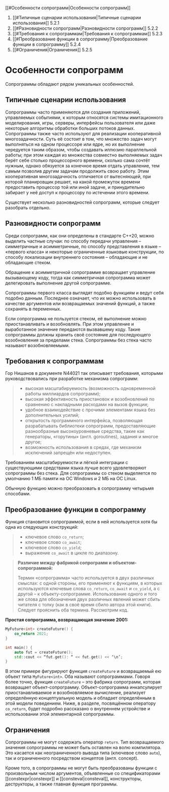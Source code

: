 
[[#Особенности сопрограмм|Особенности сопрограмм]]
1. [[#Типичные сценарии использования|Типичные сценарии использования]] 5.2.1
2. [[#Разновидности сопрограмм|Разновидности сопрограмм]] 5.2.2
3. [[#Требования к сопрограммам|Требования к сопрограммам]] 5.2.3
4. [[#Преобразование функции в сопрограмму|Преобразование функции в сопрограмму]] 5.2.4
5. [[#Ограничения|Ограничения]] 5.2.5

# Особенности сопрограмм

Сопрограммы обладают рядом уникальных особенностей.

## Типичные сценарии использования

Сопрограммы часто применяются для создания приложений, управляемых событиями, к которым относятся системы имитационного моделирования, игры, серверы, интерфейсы пользователя или даже некоторые алгоритмы обработки больших потоков данных. Сопрограммы также часто используют для реализации кооперативной многозадачности. Суть её состоит в том, что множество задач могут выполняться на одном процессоре или ядре, но их выполнение чередуется таким образом, чтобы создавать иллюзию параллельной работы; при этом каждая из множества совместно выполняемых задач берёт себе столько процессорного времени, сколько сама сочтёт нужным, однако обязуется за конечное время отдать управление, тем самым позволив другим задачам продолжить свою работу. Этим кооперативная многозадачность отличается от вытесняющей, при которой планировщик решает, на какой промежуток времени предоставить процессор той или иной задаче, и принудительно забирает у неё доступ к процессору по истечении этого
времени.

Существует несколько разновидностей сопрограмм, которые следует разобрать отдельно.

## Разновидности сопрограмм

Среди сопрограмм, как они определены в стандарте C++20, можно выделить частные случаи: по способу передачи управления – симметричные и асимметричные, по способу представления в языке – «первого класса» и некоторые ограниченные языковые конструкции, по способу локализации внутреннего состояния – обладающие и не обладающие стеком.

Обращение к асимметричной сопрограмме возвращает управление вызывающему коду, тогда как симметричная сопрограмма может делегировать выполнение другой сопрограмме.

Сопрограммы первого класса выглядят подобно функциям и ведут себя подобно данным. Последнее означает, что их можно использовать в качестве аргументов или возвращаемых значений функций, а также сохранять в переменных.

Если сопрограмма не пользуется стеком, её выполнение можно приостанавливать и возобновлять. При этом управление и выработанное значение передаются вызвавшему коду. Такие сопрограммы должны хранить своё состояние для последующего возобновления за пределами стека. Сопрограммы без стека часто называют возобновляемыми.

## Требования к сопрограммам

Гор Нишанов в документе N44021 так описывает требования, которыми руководствовались при разработке механизма сопрограмм:

>* высокая масштабируемость (возможность одновременной работы миллиардов сопрограмм);
>* высокая эффективность приостановок и возобновлений по сравнению с накладными расходами на вызов функции;
>* удобное взаимодействие с прочими элементами языка без дополнительных усилий;
>* открытость программного интерфейса, позволяющая разрабатывать библиотеки сопрограмм, предоставляющие разнообразные высокоуровневые средства, такие как генераторы, «горутины» (англ. goroutines), задания и многое другое;
>* возможность использования в средах, где механизм исключений запрещён или недоступен.

Требованиям масштабируемости и лёгкой интеграции с существующими средствами языка лучше всего удовлетворяют сопрограммы без стека. Для сопрограммы со стеком выделяется по умолчанию 1 МБ памяти на ОС Windows и 2 МБ на ОС Linux.

Обычную функцию можно преобразовать в сопрограмму четырьмя способами.

## Преобразование функции в сопрограмму

Функция становится сопрограммой, если в ней используется хотя бы одна из следующих конструкций:

> - ключевое слово `co_return`;
> - ключевое слово `co_await`;
> - ключевое слово `co_yield`;
> - выражение `co_await` в цикле по диапазону.

> **Различие между фабрикой сопрограмм и объектом-сопрограммой:**
> 
> Термин «сопрограмма» часто используется в двух различных смыслах: с одной стороны, его применяют к функциям, в которых используются ключевые слова `co_return`, `co_await` и `co_yield`, а с другой – к объекту-сопрограмме. Использование одного и того же слова для обозначения двух различных явлений может сбить читателя с толку (как в своё время сбило автора этой книги). Следует прояснить оба термина. Рассмотрим код.

**Простая сопрограмма, возвращающая значение 2001:**
```c++
MyFuture<int> createFuture() {
	co_return 2021;
}

int main() {
	auto fut = createFuture();
	std::cout << “fut.get(): “ << fut.get() << ‘\n’;
}
```

В этом примере фигурируют функция `createFuture` и возвращаемый ею объект типа `MyFuture<int>`. Оба называют сопрограммами. Говоря более точно, функция `createFuture` – это фабрика сопрограмм, которая возвращает объект-сопрограмму. Объект-сопрограмма инкапсулирует приостанавливаемое и возобновляемое вычисление, реализует определённую концептуальную модель и обладает определённым в этой модели поведением. Ниже, в разделе, посвящённом оператору `co_return`, будет подробно рассказано о внутреннем устройстве и использовании этой элементарной сопрограммы.

## Ограничения

Сопрограммы не могут содержать оператор `return`. Тип возвращаемого значения сопрограммы не может быть оставлен на волю компилятора. Это касается как неограниченного вывода типа (ключевое слово `auto`), так и ограниченного посредством концептов (англ. concept).

Кроме того, в сопрограммы не могут быть преобразованы функции с произвольным числом аргументов, объявленные со спецификаторами [[constexpr|constexpr]] и [[consteval|consteval]], конструкторы, деструкторы, а также главная функция программы.



